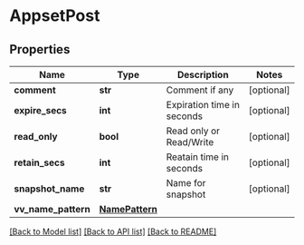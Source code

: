 # AppsetPost

## Properties
Name | Type | Description | Notes
------------ | ------------- | ------------- | -------------
**comment** | **str** | Comment if any | [optional] 
**expire_secs** | **int** | Expiration time in seconds | [optional] 
**read_only** | **bool** | Read only or Read/Write | [optional] 
**retain_secs** | **int** | Reatain time in seconds | [optional] 
**snapshot_name** | **str** | Name for snapshot | [optional] 
**vv_name_pattern** | [**NamePattern**](NamePattern.md) |  | 

[[Back to Model list]](../README.md#documentation-for-models) [[Back to API list]](../README.md#documentation-for-api-endpoints) [[Back to README]](../README.md)


